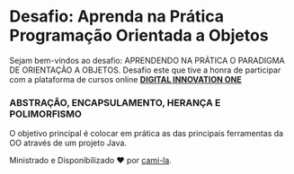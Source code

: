# Desafio: Aprenda na Prática Programação Orientada a Objetos

Sejam bem-vindos ao desafio: APRENDENDO NA PRÁTICA O PARADIGMA DE ORIENTAÇÃO A OBJETOS.
Desafio este que tive a honra de participar com a plataforma de cursos online <strong><a href="https://web.digitalinnovation.one/">DIGITAL INNOVATION ONE</a></strong>

### ABSTRAÇÃO, ENCAPSULAMENTO, HERANÇA E POLIMORFISMO

O objetivo principal é colocar em prática as das principais ferramentas da OO através de um projeto Java.

Ministrado e Disponibilizado ♥ por [cami-la](https://www.linkedin.com/in/cami-la/ "cami-la").